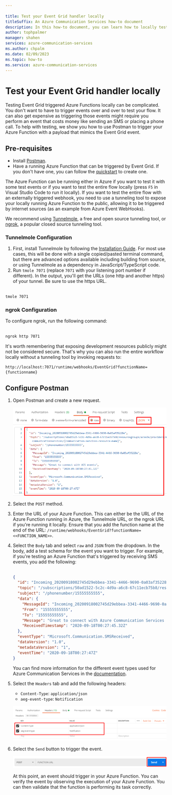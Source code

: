 ```yaml
---

title: Test your Event Grid handler locally
titleSuffix: An Azure Communication Services how-to document
description: In this how-to document, you can learn how to locally test your Event Grid handler for Azure Communication Services events with Postman.
author: tophpalmer
manager: shahen
services: azure-communication-services
ms.author: chpalm
ms.date: 02/09/2023
ms.topic: how-to
ms.service: azure-communication-services
---
```


# Test your Event Grid handler locally

Testing Event Grid triggered Azure Functions locally can be complicated. You don't want to have to trigger events over and over to test your flow. It can also get expensive as triggering those events might require you perform an event that costs money like sending an SMS or placing a phone call. To help with testing, we show you how to use Postman to trigger your Azure Function with a payload that mimics the Event Grid event.

## Pre-requisites

- Install [Postman](https://www.postman.com/downloads/).
- Have a running Azure Function that can be triggered by Event Grid. If you don't have one, you can follow the [quickstart](../../../azure-functions/functions-bindings-event-grid-trigger.md?tabs=in-process%2Cextensionv3&pivots=programming-language-javascript) to create one.

The Azure Function can be running either in Azure if you want to test it with some test events or if you want to test the entire flow locally (press `F5` in Visual Studio Code to run it locally). If you want to test the entire flow with an externally triggered webhook, you need to use a tunneling tool to expose your locally running Azure Function to the public, allowing it to be triggered by internet sources (as an example from Azure Event WebHooks).

We recommend using [Tunnelmole](https://tunnelmole.com), a free and open source tunneling tool, or [ngrok](https://ngrok.com/), a popular closed source tunneling tool.

### Tunnelmole Configuration
1. First, install Tunnelmole by following the [Installation Guide](https://tunnelmole.com/docs/#installation). For most use cases, this will be done with a single copied/pasted terminal command, but there are advanced options available including building from source, or using Tunnelmole as a dependency in JavaScript/TypeScript code.
2. Run `tmole 7071` (replace `7071` with your listening port number if different). In the output, you'll get the URLs (one http and another https) of your tunnel. Be sure to use the https URL. 

 ```bash

tmole 7071

 ```
 
### ngrok Configuration
To configure ngrok, run the following command:

```bash

ngrok http 7071 

```

It's worth remembering that exposing development resources publicly might not be considered secure. That's why you can also run the entire workflow locally without a tunneling tool by invoking requests to:
```
http://localhost:7071/runtime/webhooks/EventGrid?functionName={functionname}
```

## Configure Postman

1. Open Postman and create a new request.

    ![Screenshot of Postman body configuration.](media/postman-body.png)

2. Select the `POST` method.
3. Enter the URL of your Azure Function. This can either be the URL of the Azure Function running in Azure, the Tunnelmole URL, or the ngrok URL if you're running it locally. Ensure that you add the function name at the end of the URL: `/runtime/webhooks/EventGrid?functionName=<<FUNCTION_NAME>>`.
4. Select the `Body` tab and select `raw` and `JSON` from the dropdown. In the body, add a test schema for the event you want to trigger. For example, if you're testing an Azure Function that's triggered by receiving SMS events, you add the following:

    ```json

    {
      "id": "Incoming_20200918002745d29ebbea-3341-4466-9690-0a03af35228e",
      "topic": "/subscriptions/50ad1522-5c2c-4d9a-a6c8-67c11ecb75b8/resourcegroups/acse2e/providers/microsoft.communication/communicationservices/{communication-services-resource-name}",
      "subject": "/phonenumber/15555555555",
      "data": {
        "MessageId": "Incoming_20200918002745d29ebbea-3341-4466-9690-0a03af35228e",
        "From": "15555555555",
        "To": "15555555555",
        "Message": "Great to connect with Azure Communication Services events",
        "ReceivedTimestamp": "2020-09-18T00:27:45.32Z"
      },
      "eventType": "Microsoft.Communication.SMSReceived",
      "dataVersion": "1.0",
      "metadataVersion": "1",
      "eventTime": "2020-09-18T00:27:47Z"
    }

    ```

    You can find more information for the different event types used for Azure Communication Services in the [documentation](../../../event-grid/event-schema-communication-services.md).

5. Select the `Headers` tab and add the following headers:

   - `Content-Type`: `application/json`
   - `aeg-event-type`: `Notification`

    ![Screenshot of Postman headers configuration.](media/postman-header.png)

6. Select the `Send` button to trigger the event.

    ![Screenshot of Postman send button.](media/postman-send.png)

    At this point, an event should trigger in your Azure Function. You can verify the event by observing the execution of your Azure Function. You can then validate that the function is performing its task correctly.
